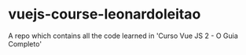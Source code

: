 # vuejs-course-leonardoleitao
A repo which contains all the code learned in 'Curso Vue JS 2 - O Guia Completo'
